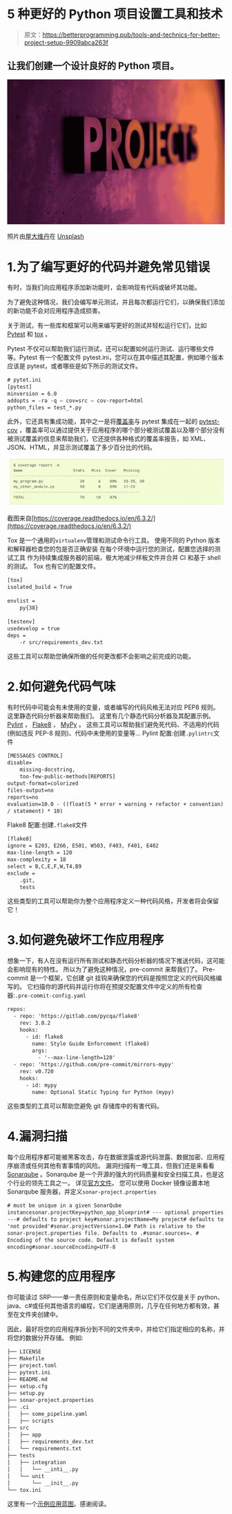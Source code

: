 # 5 种更好的 Python 项目设置工具和技术

> 原文：<https://betterprogramming.pub/tools-and-technics-for-better-project-setup-9909abca263f>

## 让我们创建一个设计良好的 Python 项目。

![](img/23d9df1831bb459f0ea963ca36d0cd36.png)

照片由[屋大维丹](https://unsplash.com/@octadan?utm_source=medium&utm_medium=referral)在 [Unsplash](https://unsplash.com?utm_source=medium&utm_medium=referral)

# 1.为了编写更好的代码并避免常见错误

有时，当我们向应用程序添加新功能时，会影响现有代码或破坏其功能。

为了避免这种情况，我们会编写单元测试，并且每次都运行它们，以确保我们添加的新功能不会对应用程序造成损害。

关于测试，有一些库和框架可以用来编写更好的测试并轻松运行它们，比如 [Pytest](https://docs.pytest.org/) 和 [tox](https://tox.wiki/) 。

Pytest 不仅可以帮助我们运行测试，还可以配置如何运行测试、运行哪些文件等。Pytest 有一个配置文件 pytest.ini，您可以在其中描述其配置，例如哪个版本应该是 pytest，或者哪些是如下所示的测试文件。

```
# pytet.ini
[pytest]
minversion = 6.0
addopts = -ra -q — cov=src — cov-report=html
python_files = test_*.py
```

此外，它还具有集成功能，其中之一是将[覆盖率](https://github.com/nedbat/coveragepy)与 pytest 集成在一起的 [pytest-cov](https://github.com/pytest-dev/pytest-cov) ，覆盖率可以通过提供关于应用程序的哪个部分被测试覆盖以及哪个部分没有被测试覆盖的信息来帮助我们，它还提供各种格式的覆盖率报告，如 XML、JSON、HTML，并显示测试覆盖了多少百分比的代码。

![](img/428eaa15d6c8d0aa828525c7a1c6cce3.png)

截图来自[https://coverage.readthedocs.io/en/6.3.2/](https://coverage.readthedocs.io/en/6.3.2/)

Tox 是一个通用的`virtualenv`管理和测试命令行工具。
使用不同的 Python 版本和解释器检查您的包是否正确安装
在每个环境中运行您的测试，配置您选择的测试工具
作为持续集成服务器的前端，极大地减少样板文件并合并 CI 和基于 shell 的测试。
Tox 也有它的配置文件。

```
[tox]
isolated_build = True

envlist =
    py{38}

[testenv]
usedevelop = true
deps =
    -r src/requirements_dev.txt
```

这些工具可以帮助您确保所做的任何更改都不会影响之前完成的功能。

# 2.如何避免代码气味

有时代码中可能会有未使用的变量，或者编写的代码风格无法对应 PEP8 规则。这里静态代码分析器来帮助我们。
这里有几个静态代码分析器及其配置示例。
[Pylint](https://github.com/PyCQA/pylint) ， [Flake8](https://github.com/pycqa/flake8) ， [MyPy](http://www.mypy-lang.org/) 。
这些工具可以帮助我们避免死代码、不适用的代码(例如违反 PEP-8 规则)、代码中未使用的变量等...
Pylint 配置:创建`.pylintrc`文件

```
[MESSAGES CONTROL]
disable=
    missing-docstring,
    too-few-public-methods[REPORTS]
output-format=colorized
files-output=no
reports=no
evaluation=10.0 - ((float(5 * error + warning + refactor + convention) / statement) * 10)
```

Flake8 配置:创建`.flake8`文件

```
[flake8]
ignore = E203, E266, E501, W503, F403, F401, E402
max-line-length = 120
max-complexity = 18
select = B,C,E,F,W,T4,B9
exclude =
    .git,
    tests
```

这些类型的工具可以帮助你为整个应用程序定义一种代码风格，开发者将会保留它！

# 3.如何避免破坏工作应用程序

想象一下，有人在没有运行所有测试和静态代码分析器的情况下推送代码，这可能会影响现有的特性。
所以为了避免这种情况，pre-commit 来帮我们了。
Pre-commit 是一个框架，它创建 git 挂钩来确保您的代码是按照您定义的代码风格编写的。
它扫描你的源代码并运行你将在预提交配置文件中定义的所有检查器:`.pre-commit-config.yaml`

```
repos:
  - repo: 'https://gitlab.com/pycqa/flake8'
    rev: 3.8.2
    hooks:
      - id: flake8
        name: Style Guide Enforcement (flake8)
        args:
          - '--max-line-length=120'
  - repo: 'https://github.com/pre-commit/mirrors-mypy'
    rev: v0.720
    hooks:
      - id: mypy
        name: Optional Static Typing for Python (mypy)
```

这些类型的工具可以帮助您避免 git 存储库中的有害代码。

# 4.漏洞扫描

每个应用程序都可能被黑客攻击，存在数据泄露或源代码泄露、数据加密、应用程序崩溃或任何其他有害事情的风险。
漏洞扫描有一堆工具，但我们还是来看看 [Sonarqube](https://www.sonarqube.org/) 。Sonarqube 是一个开源的强大的代码质量和安全扫描工具，也是这个行业的领先工具之一。
详见[官方文件](https://docs.sonarqube.org/latest/)。
您可以使用 Docker 镜像设置本地 Sonarqube 服务器，并定义`sonar-project.properties`

```
# must be unique in a given SonarQube instancesonar.projectKey=python_app_blueprint# --- optional properties ---# defaults to project key#sonar.projectName=My project# defaults to 'not provided'#sonar.projectVersion=1.0# Path is relative to the sonar-project.properties file. Defaults to .#sonar.sources=. # Encoding of the source code. Default is default system encoding#sonar.sourceEncoding=UTF-8
```

# 5.构建您的应用程序

你可能读过 SRP——单一责任原则和变量命名，所以它们不仅仅是关于 python、java、c#或任何其他语言的编程，它们是通用原则，几乎在任何地方都有效，甚至在文件夹创建中。

因此，最好将您的应用程序拆分到不同的文件夹中，并给它们指定相应的名称，并将您的数据分开存储。
例如:

```
├── LICENSE
├── Makefile
├── project.toml
├── pytest.ini
├── README.md
├── setup.cfg
├── setup.py
├── sonar-project.properties
├── .ci
│   ├── some_pipeline.yaml
│   ├── scripts
├── src
│   ├── app
│   ├── requirements_dev.txt
│   └── requirements.txt
├── tests
│   ├── integration
│   │   └── __inti__.py
│   └── unit
│       └── __init__.py
└── tox.ini
```

这里有一个[示例应用蓝图](https://github.com/aram2726/python_application_blueprint)。感谢阅读。
